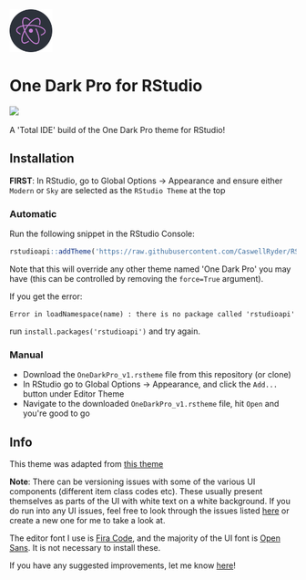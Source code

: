 <span>
    <img src='assets/img/icon-one-dark-pro.png' width='75px'>
</span>

# One Dark Pro for RStudio
![](img/rstudio-onedark.png)

A 'Total IDE' build of the One Dark Pro theme for RStudio!

## Installation

**FIRST**: In RStudio, go to Global Options -> Appearance and ensure either `Modern` or `Sky` are selected as the `RStudio Theme` at the top

### Automatic

Run the following snippet in the RStudio Console:

```r
rstudioapi::addTheme('https://raw.githubusercontent.com/CaswellRyder/RStudio-OneDarkPro-Theme/main/OneDarkPro_v1.rstheme', apply=TRUE, force=TRUE)
```

Note that this will override any other theme named 'One Dark Pro' you may have (this can be controlled by removing the `force=True` argument).

If you get the error:
```rr
Error in loadNamespace(name) : there is no package called 'rstudioapi'
```
run `install.packages('rstudioapi')` and try again.

### Manual

- Download the `OneDarkPro_v1.rstheme` file from this repository (or clone)
- In RStudio go to Global Options -> Appearance, and click the `Add...` button under Editor Theme
- Navigate to the downloaded `OneDarkPro_v1.rstheme` file, hit `Open` and you're good to go

## Info

This theme was adapted from [this theme](https://github.com/johnnybarrels/rstudio-one-dark-pro-theme)

**Note**: There can be versioning issues with some of the various UI components (different item class codes etc). These usually present themselves as parts of the UI with white text on a white background. If you do run into any UI issues, feel free to look through the issues listed [here](https://raw.githubusercontent.com/CaswellRyder/RStudio-OneDarkPro-Theme/ssues) or create a new one for me to take a look at.

The editor font I use is [Fira Code](https://github.com/tonsky/FiraCode), and the majority of the UI font is [Open Sans](https://fonts.google.com/specimen/Open+Sans). It is not necessary to install these.

If you have any suggested improvements, let me know [here](https://raw.githubusercontent.com/CaswellRyder/RStudio-OneDarkPro-Theme)!
